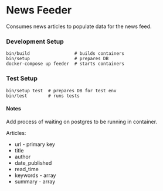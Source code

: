 # News Feeder
Consumes news articles to populate data for the news feed.

### Development Setup
    bin/build                 # builds containers
    bin/setup                 # prepares DB
    docker-compose up feeder  # starts containers

### Test Setup
    bin/setup test  # prepares DB for test env
    bin/test        # runs tests

#### Notes
Add process of waiting on postgres to be running in container.

Articles:  
* url - primary key
* title
* author
* date_published
* read_time
* keywords - array
* summary - array

